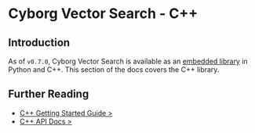 # Cyborg Vector Search - C++

## Introduction

As of `v0.7.0`, Cyborg Vector Search is available as an [embedded library](../general/deployment-models.md) in Python and C++. This section of the docs covers the C++ library.

## Further Reading

- [C++ Getting Started Guide >](getting-started-cpp.md)
- [C++ API Docs >](cpp-api.md)

